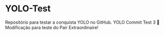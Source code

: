 # YOLO-Test
Repositório para testar a conquista YOLO no GitHub.
YOLO Commit Test 3
🚀 Modificação para teste do Pair Extraordinaire!
